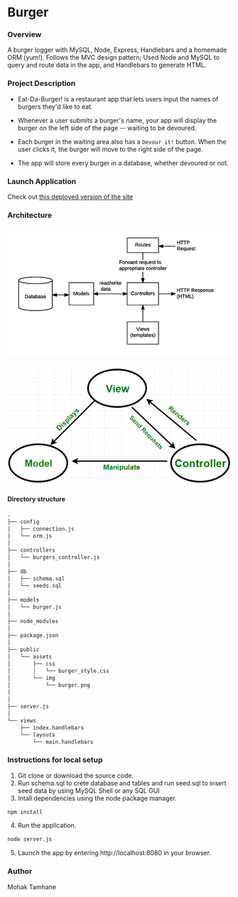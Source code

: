 # Burger

### Overview

A burger logger with MySQL, Node, Express, Handlebars and a homemade ORM (yum!). Follows the MVC design pattern; Used Node and MySQL to query and route data in the app, and Handlebars to generate HTML.

### Project Description

* Eat-Da-Burger! is a restaurant app that lets users input the names of burgers they'd like to eat.

* Whenever a user submits a burger's name, your app will display the burger on the left side of the page -- waiting to be devoured.

* Each burger in the waiting area also has a `Devour it!` button. When the user clicks it, the burger will move to the right side of the page.

* The app will store every burger in a database, whether devoured or not.

### Launch Application
Check out [this deployed version of the site](https://guarded-stream-21327.herokuapp.com/)

### Architecture
![Image description](https://raw.githubusercontent.com/mohak92/burger/master/public/assets/img/MVCExpress.png)

![Design Pattern](https://raw.githubusercontent.com/mohak92/burger/master/public/assets/img/mvc-block-diagram.png)

#### Directory structure

```
.
├── config
│   ├── connection.js
│   └── orm.js
│ 
├── controllers
│   └── burgers_controller.js
│
├── db
│   ├── schema.sql
│   └── seeds.sql
│
├── models
│   └── burger.js
│ 
├── node_modules
│ 
├── package.json
│
├── public
│   └── assets
│       ├── css
│       │   └── burger_style.css
│       └── img
│           └── burger.png
│   
│
├── server.js
│
└── views
    ├── index.handlebars
    └── layouts
        └── main.handlebars
```
 ### Instructions for local setup
  1. Git clone or download the source code.
  2. Run schema.sql to crete database and tables and run seed.sql to insert seed data by using MySQL Shell or any SQL GUI 
  3. Intall dependencies using the node package manager.
  ```bash
  npm install 
  ``` 
  4. Run the application.
  ```bash
  node server.js
  ``` 
  5. Launch the app by entering http://localhost:8080 in your browser.

### Author
Mohak Tamhane
